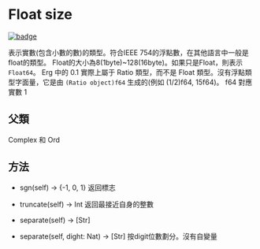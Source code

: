 # Float size

[![badge](https://img.shields.io/endpoint.svg?url=https%3A%2F%2Fgezf7g7pd5.execute-api.ap-northeast-1.amazonaws.com%2Fdefault%2Fsource_up_to_date%3Fowner%3Derg-lang%26repos%3Derg%26ref%3Dmain%26path%3Ddoc/EN/API/types/classes/Float.md%26commit_hash%3Dd15cbbf7b33df0f78a575cff9679d84c36ea3ab1)](https://gezf7g7pd5.execute-api.ap-northeast-1.amazonaws.com/default/source_up_to_date?owner=erg-lang&repos=erg&ref=main&path=doc/EN/API/types/classes/Float.md&commit_hash=d15cbbf7b33df0f78a575cff9679d84c36ea3ab1)

表示實數(包含小數的數)的類型。符合IEEE 754的浮點數，在其他語言中一般是float的類型。
Float的大小為8(1byte)~128(16byte)。如果只是Float，則表示`Float64`。
Erg 中的 0.1 實際上屬于 Ratio 類型，而不是 Float 類型。沒有浮點類型字面量，它是由 `(Ratio object)f64` 生成的(例如 (1/2)f64, 15f64)。 f64 對應實數 1

## 父類

Complex 和 Ord

## 方法

* sgn(self) -> {-1, 0, 1}
  返回標志

* truncate(self) -> Int
  返回最接近自身的整數

* separate(self) -> [Str]
* separate(self, dight: Nat) -> [Str]
  按digit位數劃分。沒有自變量
